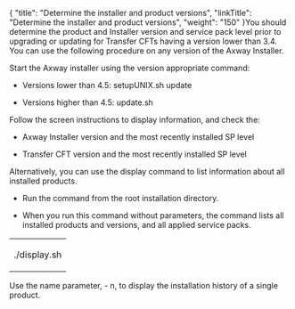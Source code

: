 {
    "title": "Determine the installer and product versions",
    "linkTitle": "Determine the installer and product versions",
    "weight": "150"
}You should determine the product and Installer version and service pack level prior to upgrading or updating for Transfer CFTs having a version lower than 3.4. You can use the following procedure on any version of the Axway Installer.

Start the Axway installer using the version appropriate command:

-   Versions lower than 4.5: setupUNIX.sh update
-   Versions higher than 4.5: update.sh

Follow the screen instructions to display information, and check the:

-   Axway Installer version and the most recently installed SP level
-   Transfer CFT version and the most recently installed SP level

Alternatively, you can use the display command to list information about all installed products.

-   Run the command from the root installation directory.
-   When you run this command without parameters, the command lists all installed products and versions, and all applied service packs.

<table cellspacing="0">
   <col/>
   <tbody>
      <tr>
         <td>
            <p>./display.sh </p>
         </td>
      </tr>
   </tbody>
</table>

Use the name parameter, - n, to display the installation history of a single product.
